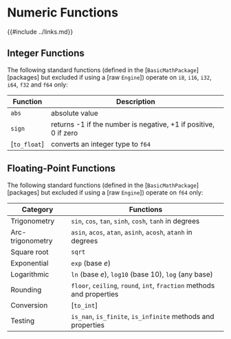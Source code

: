 Numeric Functions
================

{{#include ../links.md}}

Integer Functions
----------------

The following standard functions (defined in the [`BasicMathPackage`][packages] but excluded if using a [raw `Engine`])
operate on `i8`, `i16`, `i32`, `i64`, `f32` and `f64` only:

| Function     | Description                                                     |
| ------------ | --------------------------------------------------------------- |
| `abs`        | absolute value                                                  |
| `sign`       | returns -1 if the number is negative, +1 if positive, 0 if zero |
| [`to_float`] | converts an integer type to `f64`                               |

Floating-Point Functions
-----------------------

The following standard functions (defined in the [`BasicMathPackage`][packages] but excluded if using a [raw `Engine`])
operate on `f64` only:

| Category         | Functions                                                             |
| ---------------- | --------------------------------------------------------------------- |
| Trigonometry     | `sin`, `cos`, `tan`, `sinh`, `cosh`, `tanh` in degrees                |
| Arc-trigonometry | `asin`, `acos`, `atan`, `asinh`, `acosh`, `atanh` in degrees          |
| Square root      | `sqrt`                                                                |
| Exponential      | `exp` (base _e_)                                                      |
| Logarithmic      | `ln` (base _e_), `log10` (base 10), `log` (any base)                  |
| Rounding         | `floor`, `ceiling`, `round`, `int`, `fraction` methods and properties |
| Conversion       | [`to_int`]                                                            |
| Testing          | `is_nan`, `is_finite`, `is_infinite` methods and properties           |
